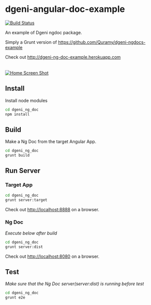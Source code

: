 # dgeni-angular-doc-example
[![Build Status](https://travis-ci.org/narr/dgeni-angular-doc-example.svg?branch=master)](https://travis-ci.org/narr/dgeni-angular-doc-example)

An example of Dgeni ngdoc package.

Simply a Grunt version of <https://github.com/Quramy/dgeni-ngdocs-example>

Check out <http://dgeni-ng-doc-example.herokuapp.com>
<br><br><br>
[![Home Screen Shot](https://raw.githubusercontent.com/narr/dgeni-angular-doc-example/master/screenshots/home.jpg "Home")](http://dgeni-ng-doc-example.herokuapp.com)

## Install
Install node modules
```sh
cd dgeni_ng_doc
npm install
```

## Build
Make a Ng Doc from the target Angular App.
```sh
cd dgeni_ng_doc
grunt build
```

## Run Server
### Target App
```sh
cd dgeni_ng_doc
grunt server:target
```
Check out <http://localhost:8888> on a browser.

### Ng Doc
*Execute below after build*
```sh
cd dgeni_ng_doc
grunt server:dist
```
Check out <http://localhost:8080> on a browser.

## Test
*Make sure that the Ng Doc server(server:dist) is running before test*
```sh
cd dgeni_ng_doc
grunt e2e
```
